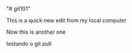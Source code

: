 "# git101" 

This is a quick new edit from my local computer

Now this is another one

testando o git pull
